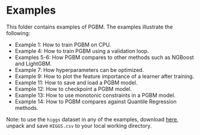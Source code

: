 # Examples #

This folder contains examples of PGBM. The examples illustrate the following:
* Example 1: How to train PGBM on CPU.
* Example 4: How to train PGBM using a validation loop.
* Examples 5-6: How PGBM compares to other methods such as NGBoost and LightGBM.
* Example 7: How hyperparameters can be optimized.
* Example 9: How to plot the feature importance of a learner after training.
* Example 11: How to save and load a PGBM model. 
* Example 12: How to checkpoint a PGBM model. 
* Example 13: How to use monotonic constraints in a PGBM model.
* Example 14: How to PGBM compares against Quantile Regression methods.

Note: to use the `higgs` dataset in any of the examples, download [here](https://archive.ics.uci.edu/ml/datasets/HIGGS), unpack and save `HIGGS.csv` to your local working directory.